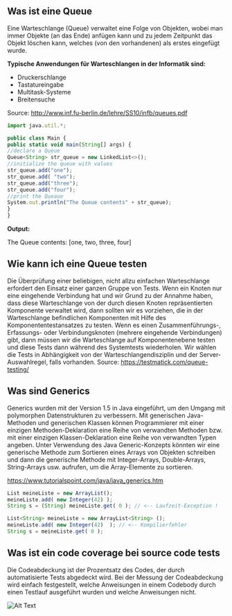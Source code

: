 

## Was ist eine Queue
Eine Warteschlange (Queue) verwaltet eine Folge von Objekten, wobei man immer Objekte (an das Ende) anfügen kann und zu jedem Zeitpunkt das Objekt löschen kann, welches (von den vorhandenen) als erstes eingefügt wurde.

**Typische Anwendungen für Warteschlangen in der Informatik sind:**

- Druckerschlange
- Tastatureingabe
- Multitask-Systeme
- Breitensuche

Source: http://www.inf.fu-berlin.de/lehre/SS10/infb/queues.pdf

```javascript
import java.util.*;

public class Main {
public static void main(String[] args) {
//declare a Queue
Queue<String> str_queue = new LinkedList<>();
//initialize the queue with values
str_queue.add("one");
str_queue.add( "two");
str_queue.add("three");
str_queue.add("four");
//print the Queaue
System.out.println("The Queue contents" + str_queue);
}
}
```




**Output:**

The Queue contents: [one, two, three, four]

## Wie kann ich eine Queue testen

Die Überprüfung einer beliebigen, nicht allzu einfachen Warteschlange erfordert den Einsatz einer ganzen Gruppe von Tests. Wenn ein Knoten nur eine eingehende Verbindung hat und wir Grund zu der Annahme haben, dass diese Warteschlange von der durch diesen Knoten repräsentierten Komponente verwaltet wird, dann sollten wir es vorziehen, die in der Warteschlange befindlichen Komponenten mit Hilfe des Komponententestansatzes zu testen. Wenn es einen Zusammenführungs-, Erfassungs- oder Verbindungsknoten (mehrere eingehende Verbindungen) gibt, dann müssen wir die Warteschlange auf Komponentenebene testen und diese Tests dann während des Systemtests wiederholen. Wir wählen die Tests in Abhängigkeit von der Warteschlangendisziplin und der Server-Auswahlregel, falls vorhanden.
Source: https://testmatick.com/queue-testing/


## Was sind Generics

Generics wurden mit der Version 1.5 in Java eingeführt, um den Umgang mit polymorphen Datenstrukturen zu verbessern.
Mit generischen Java-Methoden und generischen Klassen können Programmierer mit einer einzigen Methoden-Deklaration eine Reihe von verwandten Methoden bzw. mit einer einzigen Klassen-Deklaration eine Reihe von verwandten Typen angeben.
Unter Verwendung des Java Generic-Konzepts könnten wir eine generische Methode zum Sortieren eines Arrays von Objekten schreiben und dann die generische Methode mit Integer-Arrays, Double-Arrays, String-Arrays usw. aufrufen, um die Array-Elemente zu sortieren.

https://www.tutorialspoint.com/java/java_generics.htm

```javascript
List meineListe = new ArrayList();
meineListe.add( new Integer(42) );
String s = (String) meineListe.get( 0 ); // <-- Laufzeit-Exception !

List<String> meineListe = new ArrayList<String> ();
meineListe.add( new Integer(42)  ); // <-- Kompilierfehler
String s = meineListe.get( 0 );
```



## Was ist ein code coverage bei source code tests

Die Codeabdeckung ist der Prozentsatz des Codes, der durch automatisierte Tests abgedeckt wird. Bei der Messung der Codeabdeckung wird einfach festgestellt, welche Anweisungen in einem Codebody durch einen Testlauf ausgeführt wurden und welche Anweisungen nicht.



![Alt Text](https://media.giphy.com/media/cLqcNGQcQhyn4uRWzR/giphy.gif )
